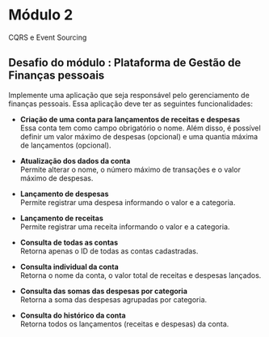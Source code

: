 # Módulo 2

CQRS e Event Sourcing

## Desafio do módulo : Plataforma de Gestão de Finanças pessoais


Implemente uma aplicação que seja responsável pelo gerenciamento de finanças pessoais. Essa aplicação deve ter as seguintes funcionalidades:

- **Criação de uma conta para lançamentos de receitas e despesas**  
  Essa conta tem como campo obrigatório o nome. Além disso, é possível definir um valor máximo de despesas (opcional) e uma quantia máxima de lançamentos (opcional).

- **Atualização dos dados da conta**  
  Permite alterar o nome, o número máximo de transações e o valor máximo de despesas.


- **Lançamento de despesas**  
  Permite registrar uma despesa informando o valor e a categoria.

- **Lançamento de receitas**  
  Permite registrar uma receita informando o valor e a categoria.

- **Consulta de todas as contas**  
  Retorna apenas o ID de todas as contas cadastradas.

- **Consulta individual da conta**  
  Retorna o nome da conta, o valor total de receitas e despesas lançados.

- **Consulta das somas das despesas por categoria**  
  Retorna a soma das despesas agrupadas por categoria.

- **Consulta do histórico da conta**  
  Retorna todos os lançamentos (receitas e despesas) da conta.